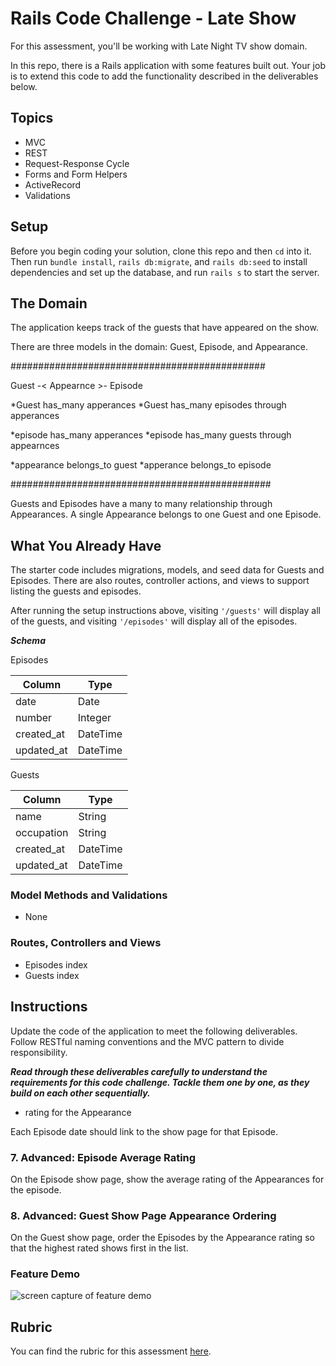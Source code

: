 # Rails Code Challenge - Late Show

For this assessment, you'll be working with Late Night TV show domain.

In this repo, there is a Rails application with some features built out. Your job is to extend this code to add the functionality described in the deliverables below.

## Topics

- MVC
- REST
- Request-Response Cycle
- Forms and Form Helpers
- ActiveRecord
- Validations

## Setup

Before you begin coding your solution, clone this repo and then `cd` into it. Then run `bundle install`, `rails db:migrate`, and `rails db:seed` to install dependencies and set up the database, and run `rails s` to start the server.

## The Domain

The application keeps track of the guests that have appeared on the show.

There are three models in the domain: Guest, Episode, and Appearance.

##############################################

Guest -< Appearnce >- Episode


*Guest has_many apperances
*Guest has_many episodes through apperances

*episode has_many apperances
*episode has_many guests through appearnces

*appearance belongs_to guest
*apperance belongs_to episode

###############################################

Guests and Episodes have a many to many relationship through Appearances. A single Appearance belongs to one Guest and one Episode.

## What You Already Have

The starter code includes migrations, models, and seed data for Guests and Episodes. There are also routes, controller actions, and views to support listing the guests and episodes.

After running the setup instructions above, visiting `'/guests'` will display all of the guests, and visiting `'/episodes'` will display all of the episodes.

***Schema***

Episodes

| Column | Type |
| ------------- | ------------- |
| date  | Date  |
| number  | Integer  |
| created_at  | DateTime  |
| updated_at  | DateTime  |

Guests

| Column | Type |
| ------------- | ------------- |
| name  | String  |
| occupation  | String  |
| created_at  | DateTime  |
| updated_at  | DateTime  |

### Model Methods and Validations

- None

### Routes, Controllers and Views

- Episodes index
- Guests index

## Instructions

Update the code of the application to meet the following deliverables. Follow RESTful naming conventions and the MVC pattern to divide responsibility.

***Read through these deliverables carefully to understand the requirements for this code challenge. Tackle them one by one, as they build on each other sequentially.***


<!-- 
### 1. Appearance Model

To log that a specific Guest appeared on a certain Episode, we need to create the Appearance model. **Make the necessary updates to the schema and models** so that:

- Guest can appear on many episodes
- Episode can have multiple guests
- Appearance stores a numeric rating -->







<!-- ### 2. New Appearance Form

A user can fill out a form to create a new Appearance. They can: -->

<!-- - Choose an existing guest from a select dropdown
- Choose an existing episode from a select dropdown
- Enter a numeric rating
- Submit the form -->
<!-- 
After submitting the form, the user should be redirected to the selected episode's show page. -->











<!-- ### 3. Episode Show Page

On the episode show page, a user should see:

- Episode date
- A list of the guests who were on that episode
- Each guest's name should link to the Guest Show page -->












<!-- ### 4. Guest Show Page Episode links

On the Guest show page, add a list of the Episodes the Guest has appeared on.

For each Episode, show the: -->

<!-- - date of the Episode -->
- rating for the Appearance

Each Episode date should link to the show page for that Episode.












<!-- ### 5. Appearance Rating Validation

The rating on an Appearance should be between 1 and 5 (inclusive - `1` and `5` are okay).

- Add a validation to ensure that the rating is between 1 and 5.
- Add handling for this error to the Appearance create action.
- The validation error should be shown on the Appearance creation form when a user attempts to save an appearance with an invalid rating. -->








<!-- ### 6. Advanced: Additional Appearance Validation

A Guest should only appear on a given Episode once.

- Add a validation to Appearance to ensure that each Guest can only appear once on the same Episode.
- Update the error handling on the Appearance creation form to show this validation error. -->









### 7. Advanced: Episode Average Rating

On the Episode show page, show the average rating of the Appearances for the episode.











### 8. Advanced: Guest Show Page Appearance Ordering

On the Guest show page, order the Episodes by the Appearance rating so that the highest rated shows first in the list.











### Feature Demo

![screen capture of feature demo](late-show-features-demo.gif)

## Rubric

You can find the rubric for this assessment [here](https://github.com/learn-co-curriculum/se-rubrics/blob/master/module-2.md).
